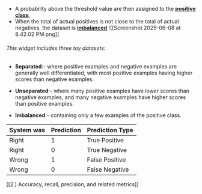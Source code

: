 - A probability above the threshold value are then assigned to the [**positive class**](https://developers.google.com/machine-learning/glossary#positive_class),
-  When the total of actual positives is not close to the total of actual negatives, the dataset is [**imbalanced**](https://developers.google.com/machine-learning/glossary#class_imbalanced_data_set)
 ![[Screenshot 2025-06-08 at 8.42.02 PM.png]]

###### This widget includes three toy datasets:

- **Separated**:- where positive examples and negative examples are generally well differentiated, with most positive examples having higher scores than negative examples.

- **Unseparated**:- where many positive examples have lower scores than negative examples, and many negative examples have higher scores than positive examples.

- **Imbalanced**:- containing only a few examples of the positive class.

| System was | Prediction | Prediction Type |
| ---------- | ---------- | --------------- |
| Right      | 1          | True Positive   |
| Right      | 0          | True Negative   |
| Wrong      | 1          | False Positive  |
| Wrong      | 0          | False Negative  |



[[2.) Accuracy, recall, precision, and related metrics]]